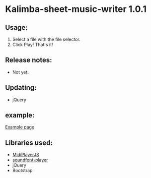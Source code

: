 # Kalimba-sheet-music-writer 1.0.1
## Usage:
1. Select a file with the file selector.
2. Click Play!
That's it!
## Release notes:
* Not yet.
## Updating:
* jQuery
## example:
[Example page](https://urobot2011.github.io/Kalimba-sheet-music-writer/ "Example page")
## Libraries used:
* [MidiPlayerJS](https://github.com/grimmdude/MidiPlayerJS "https://github.com/grimmdude/MidiPlayerJS")
* [soundfont-player](https://github.com/danigb/soundfont-player "https://github.com/danigb/soundfont-player")
* jQuery
* Bootstrap
